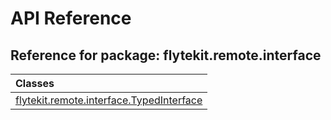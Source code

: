 # API Reference

## Reference for package: flytekit.remote.interface

| Classes  |
| :------------- |
| [flytekit.remote.interface.TypedInterface](flytekit_remote_interface_typedinterface) |
